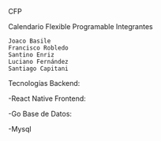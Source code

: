 CFP

Calendario Flexible Programable
Integrantes

    Joaco Basile
    Francisco Robledo
    Santino Enriz
    Luciano Fernández
    Santiago Capitani

Tecnologías
Backend:

-React Native
Frontend:

-Go
Base de Datos:

-Mysql

